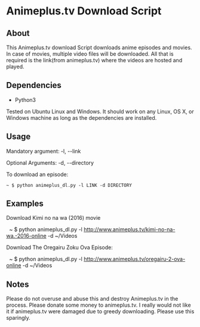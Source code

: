Animeplus.tv Download Script
========================

About
-----
This Animeplus.tv download Script downloads anime episodes and movies. In case of movies, multiple video files will be downloaded. All that is required is the link(from animeplus.tv) where the videos are hosted and played.

Dependencies
------------

  * Python3

Tested on Ubuntu Linux and Windows. It should work on any Linux, OS X, or Windows machine as long as the dependencies are installed.

Usage
-----

Mandatory argument:
  -l, --link  <link that hosts video links>

 Optional Arguments:
  -d, --directory <download directory>

To download an episode:

    ~ $ python animeplus_dl.py -l LINK -d DIRECTORY

Examples
--------
Download Kimi no na wa (2016) movie

    ~ $ python animeplus_dl.py -l http://www.animeplus.tv/kimi-no-na-wa.-2016-online -d ~/Videos

Download The Oregairu Zoku Ova Episode: 

    ~ $ python animeplus_dl.py -l http://www.animeplus.tv/oregairu-2-ova-online -d ~/Videos

Notes
-----
Please do not overuse and abuse this and destroy Animeplus.tv in the process. Please donate some money to animeplus.tv. I really would not like it if animeplus.tv were damaged due to greedy downloading. Please use this sparingly. 
